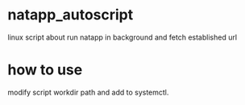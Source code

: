# natapp_autoscript
linux script about run natapp in background and fetch established url

# how to use
modify script workdir path and add to systemctl.
